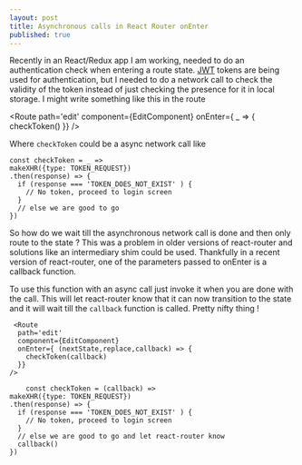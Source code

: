 ```yaml
---
layout: post
title: Asynchronous calls in React Router onEnter
published: true
---
```




Recently in an React/Redux app I am working, needed to do an authentication check when entering a route state. [JWT](https://en.wikipedia.org/wiki/JSON_Web_Token) tokens are being used for authentication, but I needed to do a network call to check the validity of the token instead of just checking the presence for it in local storage. I might write something like this in the route

<Route
 path='edit'
 component={EditComponent}
 onEnter={ _ => {
  checkToken()
 }}
 />

Where `checkToken` could be a async network call like

    const checkToken = _ =>
    makeXHR({type: TOKEN_REQUEST})
    .then(response) => {
      if (response === 'TOKEN_DOES_NOT_EXIST' ) {
        // No token, proceed to login screen
      }
      // else we are good to go
    })

So how do we wait till the asynchronous network call is done and then only route to the state ? This was a problem in older versions of react-router and solutions like an intermediary shim could be used. Thankfully in a recent version of react-router, one of the parameters passed to onEnter is a callback function.

To use this function with an async call just invoke it when you are done with the call. This will let react-router know that it can now transition to the state and it will wait till the `callback` function is called. Pretty nifty thing !

	 <Route
      path='edit'
      component={EditComponent}
      onEnter={ (nextState,replace,callback) => {
        checkToken(callback)
      }}
    />
    
        const checkToken = (callback) =>
    makeXHR({type: TOKEN_REQUEST})
    .then(response) => {
      if (response === 'TOKEN_DOES_NOT_EXIST' ) {
        // No token, proceed to login screen
      }
      // else we are good to go and let react-router know
      callback()
    })
